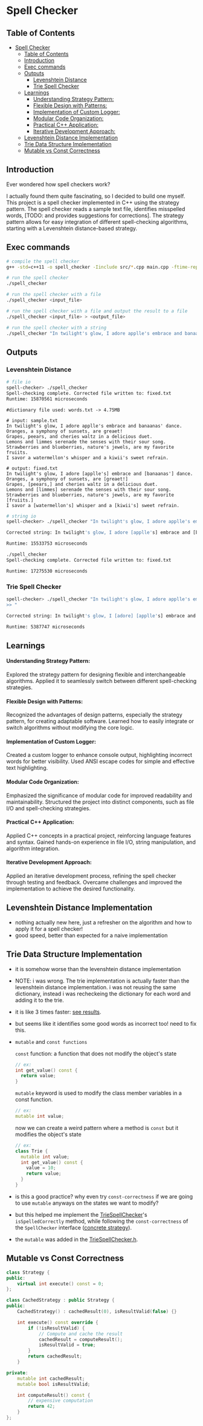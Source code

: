 # Spell Checker

## Table of Contents
- [Spell Checker](#spell-checker)
  - [Table of Contents](#table-of-contents)
  - [Introduction](#introduction)
  - [Exec commands](#exec-commands)
  - [Outputs](#outputs)
    - [Levenshtein Distance](#levenshtein-distance)
    - [Trie Spell Checker](#trie-spell-checker)
  - [Learnings](#learnings)
      - [Understanding Strategy Pattern:](#understanding-strategy-pattern)
      - [Flexible Design with Patterns:](#flexible-design-with-patterns)
      - [Implementation of Custom Logger:](#implementation-of-custom-logger)
      - [Modular Code Organization:](#modular-code-organization)
      - [Practical C++ Application:](#practical-c-application)
      - [Iterative Development Approach:](#iterative-development-approach)
  - [Levenshtein Distance Implementation](#levenshtein-distance-implementation)
  - [Trie Data Structure Implementation](#trie-data-structure-implementation)
  - [Mutable vs Const Correctness](#mutable-vs-const-correctness)

## Introduction
Ever wondered how spell checkers work?

I actually found them quite fascinating, so I decided to build one myself. This project is a spell checker implemented in C++ using the strategy pattern. The spell checker reads a sample text file, identifies misspelled words, [TODO: and provides suggestions for corrections]. The strategy pattern allows for easy integration of different spell-checking algorithms, starting with a Levenshtein distance-based strategy.

## Exec commands

```bash
# compile the spell checker
g++ -std=c++11 -o spell_checker -Iinclude src/*.cpp main.cpp -ftime-report
```

```bash
# run the spell checker
./spell_checker
```

```bash
# run the spell checker with a file
./spell_checker <input_file>
```

```bash
# run the spell checker with a file and output the result to a file
./spell_checker <input_file> > <output_file>
```

```bash
# run the spell checker with a string
./spell_checker "In twilight's glow, I adore applle's embrace and banaanas' dance. Oranges, a symphony of sunsets, are greaet! Grapes, peears, and cheries waltz in a delicious duet. Lemons and limmes serenade the senses with their sour song. Strawberries and blueberries, nature's jewels, are my favorite fruiits. I savor a watermellon's whisper and a kiwii's sweet refrain."
```


## Outputs

### Levenshtein Distance
```bash
# file io
spell-checker> ./spell_checker
Spell-checking complete. Corrected file written to: fixed.txt
Runtime: 15870561 microseconds
```

```
#dictionary file used: words.txt -> 4.75MB

# input: sample.txt
In twilight's glow, I adore applle's embrace and banaanas' dance.
Oranges, a symphony of sunsets, are greaet!
Grapes, peears, and cheries waltz in a delicious duet.
Lemons and limmes serenade the senses with their sour song.
Strawberries and blueberries, nature's jewels, are my favorite fruiits.
I savor a watermellon's whisper and a kiwii's sweet refrain.

# output: fixed.txt
In twilight's glow, I adore [applle's] embrace and [banaanas'] dance. 
Oranges, a symphony of sunsets, are [greaet!] 
Grapes, [peears,] and cheries waltz in a delicious duet. 
Lemons and [limmes] serenade the senses with their sour song. 
Strawberries and blueberries, nature's jewels, are my favorite [fruiits.] 
I savor a [watermellon's] whisper and a [kiwii's] sweet refrain. 

```

```bash
# string io
spell-checker> ./spell_checker "In twilight's glow, I adore applle's embrace and banaanas' dance. Oranges, a symphony of sunsets, are greaet! Grapes, peears, and cheries waltz in a delicious duet. Lemons and limmes serenade the senses with their sour song. Strawberries and blueberries, nature's jewels, are my favorite fruiits. I savor a watermellon's whisper and a kiwii's sweet refrain."

Corrected string: In twilight's glow, I adore [applle's] embrace and [banaanas'] dance. Oranges, a symphony of sunsets, are [greaet!] Grapes, [peears,] and cheries waltz in a delicious duet. Lemons and [limmes] serenade the senses with their sour song. Strawberries and blueberries, nature's jewels, are my favorite [fruiits.] I savor a [watermellon's] whisper and a [kiwii's] sweet refrain.

Runtime: 15533753 microseconds
```

```bash
./spell_checker        
Spell-checking complete. Corrected file written to: fixed.txt

Runtime: 17275530 microseconds
```

### Trie Spell Checker

```bash
spell-checker> ./spell_checker "In twilight's glow, I adore applle's embrace and banaanas' dance. Oranges, a symphony of sunsets, are greaet! Grapes, peears, and cheries waltz in a delicious duet. Lemons and limmes serenade the senses with their sour song. Strawberries and blueberries, nature's jewels, are my favorite fruiits. I savor a watermellon's whisper and a kiwii's sweet refrain.
>> "

Corrected string: In twilight's glow, I [adore] [applle's] embrace and [banaanas'] dance. Oranges, a symphony [of] sunsets, [are] [greaet!] Grapes, [peears,] and [cheries] waltz in a [delicious] duet. Lemons and [limmes] serenade the senses with their [sour] [song.] Strawberries and blueberries, nature's jewels, [are] [my] favorite [fruiits.] I savor a [watermellon's] whisper and a [kiwii's] [sweet] refrain. 

Runtime: 5387747 microseconds
```


## Learnings

#### Understanding Strategy Pattern:

Explored the strategy pattern for designing flexible and interchangeable algorithms.
Applied it to seamlessly switch between different spell-checking strategies.

#### Flexible Design with Patterns:

Recognized the advantages of design patterns, especially the strategy pattern, for creating adaptable software.
Learned how to easily integrate or switch algorithms without modifying the core logic.

#### Implementation of Custom Logger:

Created a custom logger to enhance console output, highlighting incorrect words for better visibility.
Used ANSI escape codes for simple and effective text highlighting.

#### Modular Code Organization:

Emphasized the significance of modular code for improved readability and maintainability.
Structured the project into distinct components, such as file I/O and spell-checking strategies.

#### Practical C++ Application:

Applied C++ concepts in a practical project, reinforcing language features and syntax.
Gained hands-on experience in file I/O, string manipulation, and algorithm integration.

#### Iterative Development Approach:

Applied an iterative development process, refining the spell checker through testing and feedback.
Overcame challenges and improved the implementation to achieve the desired functionality.

## Levenshtein Distance Implementation

- nothing actually new here, just a refresher on the algorithm and how to apply it for a spell checker!
- good speed, better than expected for a naive implementation

## Trie Data Structure Implementation

- it is somehow worse than the levenshtein distance implementation
- NOTE: i was wrong. The trie implementation is actually faster than the levenshtein distance implementation. i was not reusing the same dictionary, instead i was recheckeing the dictionary for each word and adding it to the trie. 
- it is like 3 times faster: [see results](#trie-spell-checker).
- but seems like it identifies some good words as incorrect too! need to fix this.
- `mutable` and `const functions`
  
  `const` function: a function that does not modify the object's state
  ```cpp
  // ex:
  int get_value() const {
    return value;
  }
  ```
  `mutable` keyword is used to modify the class member variables in a const function.
  ```cpp
  // ex:
  mutable int value;
  ```
  
  now we can create a weird pattern where a method is `const` but it modifies the object's state
  ```cpp
  // ex:
  class Trie {
    mutable int value;
    int get_value() const {
      value = 10;
      return value;
    }
  }
  ```
- is this a good practice? why even try `const-correctness` if we are going to use `mutable` anyways on the states we want to modify?
- but this helped me implement the [TrieSpellChecker](./src/trie_spell_checker.cpp)'s `isSpelledCorrectly` method, while following the `const-correctness` of the `SpellChecker` interface ([concrete strategy](./include/spell_check_strategy.h)).
- the `mutable` was added in the [TrieSpellChecker.h](./include/trie_spell_checker.h).

## Mutable vs Const Correctness

```cpp
class Strategy {
public:
    virtual int execute() const = 0;
};

class CachedStrategy : public Strategy {
public:
    CachedStrategy() : cachedResult(0), isResultValid(false) {}

    int execute() const override {
        if (!isResultValid) {
            // Compute and cache the result
            cachedResult = computeResult();
            isResultValid = true;
        }
        return cachedResult;
    }

private:
    mutable int cachedResult;
    mutable bool isResultValid;

    int computeResult() const {
        // expensive computation
        return 42;
    }
};

```